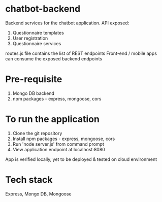 # chatbot-backend
Backend services for the chatbot application. API exposed:
1. Questionnaire templates
2. User registration
3. Questionnaire services

routes.js file contains the list of REST endpoints
Front-end / mobile apps can consume the exposed backend endpoints

# Pre-requisite
1. Mongo DB backend
2. npm packages - express, mongoose, cors

# To run the application
1. Clone the git repository
2. Install npm packages - express, mongoose, cors
3. Run 'node server.js' from command prompt
4. View application endpoint at localhost:8080

App is verified locally, yet to be deployed & tested on cloud environment

# Tech stack
Express, Mongo DB, Mongoose